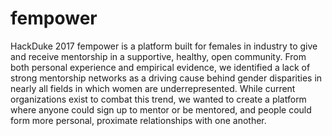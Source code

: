 # fempower
HackDuke 2017
fempower is a platform built for females in industry to give and receive mentorship in a supportive, healthy, open community. From both personal experience and empirical evidence, we identified a lack of strong mentorship networks as a driving cause behind gender disparities in nearly all fields in which women are underrepresented. While current organizations exist to combat this trend, we wanted to create a platform where anyone could sign up to mentor or be mentored, and people could form more personal, proximate relationships with one another.

